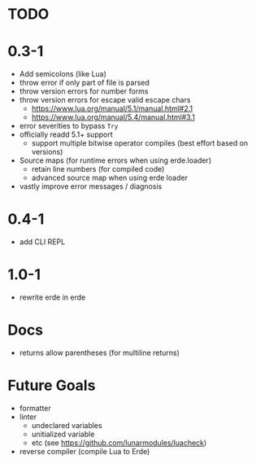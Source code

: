 # TODO

# 0.3-1

- Add semicolons (like Lua)
- throw error if only part of file is parsed
- throw version errors for number forms
- throw version errors for escape valid escape chars
  - https://www.lua.org/manual/5.1/manual.html#2.1
  - https://www.lua.org/manual/5.4/manual.html#3.1
- error severities to bypass `Try`
- officially readd 5.1+ support
  - support multiple bitwise operator compiles (best effort based on versions)
- Source maps (for runtime errors when using erde.loader)
  - retain line numbers (for compiled code)
  - advanced source map when using erde loader
- vastly improve error messages / diagnosis

# 0.4-1

- add CLI REPL

# 1.0-1

- rewrite erde in erde

# Docs

- returns allow parentheses (for multiline returns)

# Future Goals

- formatter
- linter
  - undeclared variables
  - unitialized variable
  - etc (see https://github.com/lunarmodules/luacheck)
- reverse compiler (compile Lua to Erde)
